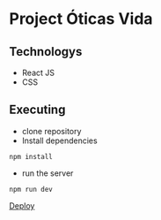 # Project Óticas Vida

## Technologys
* React JS
* CSS

## Executing
* clone repository
* Install dependencies
```
npm install
```
* run the server
```
npm run dev
```
[Deploy](https://otica-visao-nine.vercel.app/)
